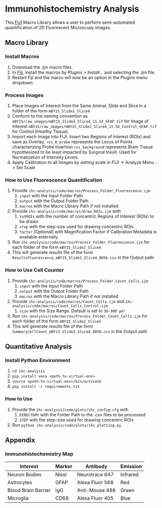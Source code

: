 # Immunohistochemistry Analysis

This [FIJI](https://imagej.net/Fiji "Fiji") Macro Library allows a user to perform semi-automated quantification of 2D Fluorescent Microscopy Images.

## Macro Library

### Install Macros
 1. Download the .ijm macro files. 
 2. In [Fiji](https://imagej.net/Fiji
    "Fiji"), install the macros by _Plugins > Install..._ and selecting the .ijm file. 
 3. Restart Fiji and the macro will now be an option in the _Plugins_ menu dropdown.

### Process Images
 1. Place Images of Interest from the Same Animal, Slide and Slice in a folder of the form ```mBY15_Slide2_Slice4```
 2. Conform to the naming convention as 
```mBY15/raw_images/mBY15_Slide2_Slice4_11.5X_GFAP.tif``` for Image of Interest
```mBY15/raw_images/mBY15_Slide2_Slice4_11.5X_Control_GFAP.tif``` for Control (Healthy Tissue).
2. Import each Image into FIJI. Insert two Regions of Interest (ROIs) and save as Overlay.
```roi_0_probe``` represents the Locus of Points characterizing Probe Insertion
```roi_background``` represents Brain Tissue hypothesized to be least impacted by Surgical Insult. Used for Normalization of Intensity Levels.
3. Apply Calibration to all Images by setting scale in FIJI -> Analyze Menu -> Set Scale

### How to Use Fluorescence Quantification
1. Provide ```ihc-analysis/code/macros/Process_Folder_Fluorescence.ijm``` 
	1. ```input``` with the Input Folder Path
	2. ```output``` with the Output Folder Path
	3. ```macros``` with the Macro Library Path if not installed
2. Provide ```ihc-analysis/code/macros/Draw_ROIs.ijm``` with
	1. ```totROIs``` with the number of concentric Regions of Interest (ROIs) to be drawn
	2. ```step``` with the step-size used for drawing concentric ROIs
	3. ```factor``` [Optional] with Magnification Factor if Calibration Metadata is available externally
3. Run ```ihc-analysis/code/macros/Process_Folder_Fluorescence.ijm``` for each folder of the form ```mBY15_Slide2_Slice4```
4. This will generate results file of the form ```ResultsFluorescence_mBY15_Slide2_Slice4_8056.csv``` in the Output path

### How to Use Cell Counter
1. Provide ```ihc-analysis/code/macros/Process_Folder_Count_Cells.ijm``` 
	1. ```input``` with the Input Folder Path
	2. ```output``` with the Output Folder Path
	3. ```macros``` with the Macro Library Path if not installed
2. Provide ```ihc-analysis/code/macros/Count_Cells.ijm``` and ```ihc-analysis/code/macros/Count_Cells_Control.ijm```
	1. ```size``` with the Size Range. Default is set to ```30-300 μm²```
3. Run ```ihc-analysis/code/macros/Process_Folder_Count_Cells.ijm``` for each folder of the form ```mBY15_Slide2_Slice4```
4. This will generate results file of the form ```SummaryCellCount_mBY15_Slide2_Slice4_8056.csv``` in the Output path

## Quantitative Analysis

### Install Python Environment
 1. ```cd ihc-analysis```
 2. ```pip install venv <path-to-virtual-env>```
 3. ```source <path-to-virtual-env>/bin/activate ```
 4. ```pip install -r requirements.txt```

### How to Use
1. Provide the ```ihc-analysis/code/plots/ihc_config.cfg``` with
	1. ```DIRECTORY``` with the Folder Path to the .csv files to be processed
	2. ```STEP``` with the step-size used for drawing concentric ROIs
2. Run ```python ihc-analysis/code/plots/ihc_plotting.py```

## Appendix

### Immunohistochemistry Map

|	Interest	| Marker |	Antibody	|	Emission	|
|----------------|----------------|----------------|----------------|
|Neuron Bodies| Nissl |Neurotrace 647|Infrared|
|Astrocytes| GFAP |Alexa Fluor 568|Red|
|Blood Brain Barrier| IgG |Anti-Mouse 488|Green|
|Microglia	| CD68 |Alexa Fluor 405|Blue|
